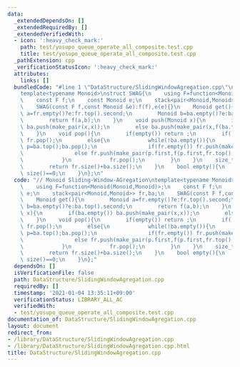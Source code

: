 ```yaml
---
data:
  _extendedDependsOn: []
  _extendedRequiredBy: []
  _extendedVerifiedWith:
  - icon: ':heavy_check_mark:'
    path: test/yosupo_queue_operate_all_composite.test.cpp
    title: test/yosupo_queue_operate_all_composite.test.cpp
  _pathExtension: cpp
  _verificationStatusIcon: ':heavy_check_mark:'
  attributes:
    links: []
  bundledCode: "#line 1 \"DataStructure/SlidingWindowAgregation.cpp\"\n// Monoid Sliding-Window-AGregation\n\
    template<typename Monoid>\nstruct SWAG{\n    using F=function<Monoid(Monoid,Monoid)>;\n\
    \    const F f;\n    const Monoid e;\n    stack<pair<Monoid,Monoid>> fr,ba;\n\
    \    SWAG(const F f,const Monoid &e):f(f),e(e){}\n    Monoid get(){\n        Monoid\
    \ a=fr.empty()?e:fr.top().second;\n        Monoid b=ba.empty()?e:ba.top().second;\n\
    \        return f(a,b);\n    }\n    void push(Monoid x){\n        if(ba.empty())\
    \ ba.push(make_pair(x,x));\n        else ba.push(make_pair(x,f(ba.top().second,x)));\n\
    \    }\n    void pop(){\n        if(empty()) return ;\n        if(!fr.empty())\
    \ fr.pop();\n        else{\n            while(!ba.empty()){\n                pair<Monoid,Monoid>\
    \ p=ba.top();ba.pop();\n                if(fr.empty()) fr.push(make_pair(p.first,p.first));\n\
    \                else fr.push(make_pair(p.first,f(p.first,fr.top().second)));\n\
    \            }\n            fr.pop();\n        }\n    }\n    size_t size(){\n\
    \        return fr.size()+ba.size();\n    }\n    bool empty(){\n        return\
    \ size()==0;\n    }\n};\n"
  code: "// Monoid Sliding-Window-AGregation\ntemplate<typename Monoid>\nstruct SWAG{\n\
    \    using F=function<Monoid(Monoid,Monoid)>;\n    const F f;\n    const Monoid\
    \ e;\n    stack<pair<Monoid,Monoid>> fr,ba;\n    SWAG(const F f,const Monoid &e):f(f),e(e){}\n\
    \    Monoid get(){\n        Monoid a=fr.empty()?e:fr.top().second;\n        Monoid\
    \ b=ba.empty()?e:ba.top().second;\n        return f(a,b);\n    }\n    void push(Monoid\
    \ x){\n        if(ba.empty()) ba.push(make_pair(x,x));\n        else ba.push(make_pair(x,f(ba.top().second,x)));\n\
    \    }\n    void pop(){\n        if(empty()) return ;\n        if(!fr.empty())\
    \ fr.pop();\n        else{\n            while(!ba.empty()){\n                pair<Monoid,Monoid>\
    \ p=ba.top();ba.pop();\n                if(fr.empty()) fr.push(make_pair(p.first,p.first));\n\
    \                else fr.push(make_pair(p.first,f(p.first,fr.top().second)));\n\
    \            }\n            fr.pop();\n        }\n    }\n    size_t size(){\n\
    \        return fr.size()+ba.size();\n    }\n    bool empty(){\n        return\
    \ size()==0;\n    }\n};"
  dependsOn: []
  isVerificationFile: false
  path: DataStructure/SlidingWindowAgregation.cpp
  requiredBy: []
  timestamp: '2021-01-04 13:35:11+09:00'
  verificationStatus: LIBRARY_ALL_AC
  verifiedWith:
  - test/yosupo_queue_operate_all_composite.test.cpp
documentation_of: DataStructure/SlidingWindowAgregation.cpp
layout: document
redirect_from:
- /library/DataStructure/SlidingWindowAgregation.cpp
- /library/DataStructure/SlidingWindowAgregation.cpp.html
title: DataStructure/SlidingWindowAgregation.cpp
---
```

